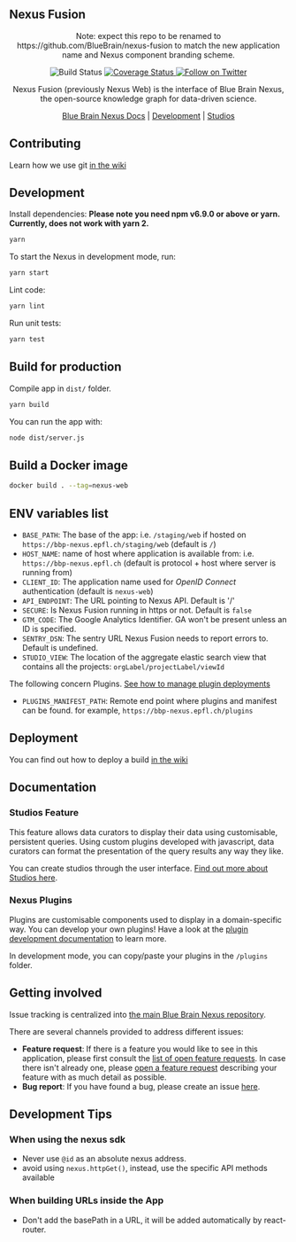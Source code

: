 ## Nexus Fusion

<p align="center">Note: expect this repo to be renamed to https://github.com/BlueBrain/nexus-fusion to match the new application name and Nexus component branding scheme.</p>

<p align="center">
  <img alt="Build Status" src="https://github.com/BlueBrain/nexus-web/workflows/Review/badge.svg">
  <a href="https://codecov.io/gh/BlueBrain/nexus-web">
    <img src="https://codecov.io/gh/BlueBrain/nexus-web/branch/master/graph/badge.svg" alt="Coverage Status">
  </a>
  <a href="https://twitter.com/intent/follow?screen_name=bluebrainnexus">
    <img alt="Follow on Twitter" src="https://img.shields.io/twitter/follow/bluebrainnexus.svg?style=social&label=Follow">
  </a>
</p>


<p align="center">Nexus Fusion (previously Nexus Web) is the interface of Blue Brain Nexus, the open-source knowledge graph for data-driven science.</p>

<p align="center">
  <a href="https://bluebrainnexus.io/docs/">Blue Brain Nexus Docs</a> |
  <a href="#Development">Development</a> |
  <a href="#studios-feature">Studios</a>
</p>

## Contributing

Learn how we use git [in the wiki](https://github.com/BlueBrain/nexus-web/wiki/Git-Flow)

## Development

Install dependencies:
**Please note you need npm v6.9.0 or above or yarn.**
**Currently, does not work with yarn 2.**

```sh
yarn
```

To start the Nexus in development mode, run:

```sh
yarn start
```

Lint code:

```sh
yarn lint
```

Run unit tests:

```sh
yarn test
```

## Build for production

Compile app in `dist/` folder.

```sh
yarn build
```

You can run the app with:

```sh
node dist/server.js
```

## Build a Docker image

```sh
docker build . --tag=nexus-web
```

## ENV variables list

- `BASE_PATH`: The base of the app: i.e. `/staging/web` if hosted on `https://bbp-nexus.epfl.ch/staging/web` (default is `/`)
- `HOST_NAME`: name of host where application is available from: i.e. `https://bbp-nexus.epfl.ch` (default is protocol + host where server is running from)
- `CLIENT_ID`: The application name used for _OpenID Connect_ authentication (default is `nexus-web`)
- `API_ENDPOINT`: The URL pointing to Nexus API. Default is '/'
- `SECURE`: Is Nexus Fusion running in https or not. Default is `false`
- `GTM_CODE`: The Google Analytics Identifier. GA won't be present unless an ID is specified.
- `SENTRY_DSN`: The sentry URL Nexus Fusion needs to report errors to. Default is undefined.
- `STUDIO_VIEW`: The location of the aggregate elastic search view that contains all the projects: `orgLabel/projectLabel/viewId`

The following concern Plugins. [See how to manage plugin deployments](./docs/plugins.md)

- `PLUGINS_MANIFEST_PATH`: Remote end point where plugins and manifest can be found. for example, `https://bbp-nexus.epfl.ch/plugins`

## Deployment

You can find out how to deploy a build [in the wiki](https://github.com/BlueBrain/nexus-web/wiki/Deploying-Your-Nexus-Web-Instance)

## Documentation

### Studios Feature

This feature allows data curators to display their data using customisable, persistent queries. Using custom plugins developed with javascript, data curators can format the presentation of the query results any way they like.

You can create studios through the user interface. [Find out more about Studios here](./docs/studio/Studios.md).

### Nexus Plugins

Plugins are customisable components used to display in a domain-specific way. You can develop your own plugins! Have a look at the [plugin development documentation](./docs/pluginDevelopment.md) to learn more.

In development mode, you can copy/paste your plugins in the `/plugins` folder.

## Getting involved

Issue tracking is centralized into [the main Blue Brain Nexus repository](https://github.com/BlueBrain/nexus).

There are several channels provided to address different issues:

- **Feature request**: If there is a feature you would like to see in this application, please first consult the [list of open feature requests](https://github.com/BlueBrain/nexus/issues?q=is%3Aopen+is%3Aissue+label%3Afeature+label%3Afrontend+label%3Anexus-web). In case there isn't already one, please [open a feature request](https://github.com/BlueBrain/nexus/issues/new?labels=feature,frontend,nexus-web) describing your feature with as much detail as possible.
- **Bug report**: If you have found a bug, please create an issue [here](https://github.com/BlueBrain/nexus/issues/new?labels=bug,frontend,nexus-web).

## Development Tips

### When using the nexus sdk

- Never use `@id` as an absolute nexus address.
- avoid using `nexus.httpGet()`, instead, use the specific API methods available

### When building URLs inside the App

- Don't add the basePath in a URL, it will be added automatically by react-router.

